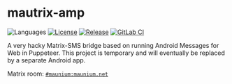 # mautrix-amp
![Languages](https://img.shields.io/github/languages/top/tulir/mautrix-amp.svg)
[![License](https://img.shields.io/github/license/tulir/mautrix-amp.svg)](LICENSE)
[![Release](https://img.shields.io/github/release/tulir/mautrix-amp/all.svg)](https://github.com/tulir/mautrix-amp/releases)
[![GitLab CI](https://mau.dev/tulir/mautrix-amp/badges/master/pipeline.svg)](https://mau.dev/tulir/mautrix-amp/container_registry)

A very hacky Matrix-SMS bridge based on running Android Messages for Web in Puppeteer.
This project is temporary and will eventually be replaced by a separate Android app.

Matrix room: [`#maunium:maunium.net`](https://matrix.to/#/#maunium:maunium.net)
